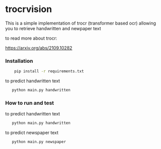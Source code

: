 # trocrvision

This is a simple implementation of trocr (transformer based ocr) allowing you to retrieve handwritten and newpaper text

to read more about trocr:

https://arxiv.org/abs/2109.10282

### Installation


```bash
    pip install -r requirements.txt
```
to predict handwritten text


```bash
   python main.py handwritten
```


### How to run and test
to predict handwritten text


```bash
   python main.py handwritten
```


to predict newspaper text

```bash
   python main.py newspaper
```